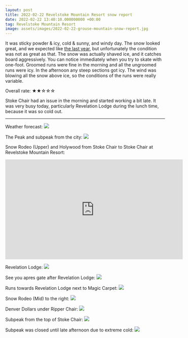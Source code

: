 ```yaml
---
layout: post
title: 2022-02-22 Revelstoke Mountain Resort snow report
date: 2022-02-22 13:40:10.000000000 +00:00
tag: Revelstoke Mountain Resort
image: assets/images/2022-02-22-grouse-mountain-snow-report.jpg
---
```


It was sticky powder & icy, cold & sunny, and windy day. The snow looked great, and we expected like [the last year](https://vancouversnowboarding.ca/2021-03-09-to-2021-03-11-revelstoke-mountain-resort-snow-report/), but unfortunately the condition was not as great as that. The snow was actually shaved ice, and it catches board aggressively. You can notice immediately when you try to skate with one-foot. Groomed runs were fine in the morning and all the ungroomed runs were icy. In the afternoon any steep sections got icy. The wind was blowing all the snow above ice, so the conditions of the runs were really variable.

Overall rate: ★★☆☆☆

Stoke Chair had an issue in the morning and started working a bit late. It was very busy today, particularly Revelation Lodge during the lunch time, because it was so cold out.

---

Weather forecast:
![](/assets/images/2022-02-22-Screenshot_2022-02-21_18-38-50.png)

The Peak and subpeak from the city:
![](/assets/images/2022-02-22-PXL_20220222_160605219.jpg)

Snow Rodeo (Upper) and Holywood from Stoke Chair to Stoke Chair at Revelstoke Mountain Resort:

<iframe width="560" height="315" src="https://www.youtube.com/embed/F4E9JyeQiM4?start=24" title="YouTube video player" frameborder="0" allow="accelerometer; autoplay; clipboard-write; encrypted-media; gyroscope; picture-in-picture" allowfullscreen></iframe>

Revelation Lodge:
![](/assets/images/2022-02-22-PXL_20220222_203426265.jpg)

See you apres gate after Revelation Lodge:
![](/assets/images/2022-02-22-PXL_20220222_203421460.jpg)

Runs towards Revelation Lodge next to Magic Carpet:
![](/assets/images/2022-02-22-PXL_20220222_203413854.jpg)

Snow Rodeo (Mid) to the right:
![](/assets/images/2022-02-22-PXL_20220222_203411423.jpg)

Denver Dollars under Ripper Chair:
![](/assets/images/2022-02-22-PXL_20220222_215124931.jpg)

Subpeak from the top of Stoke Chair:
![](/assets/images/2022-02-22-PXL_20220222_173638338.jpg)

Subpeak was closed until late afternoon due to extreme cold:
![](/assets/images/2022-02-22-PXL_20220222_173635145.jpg)

